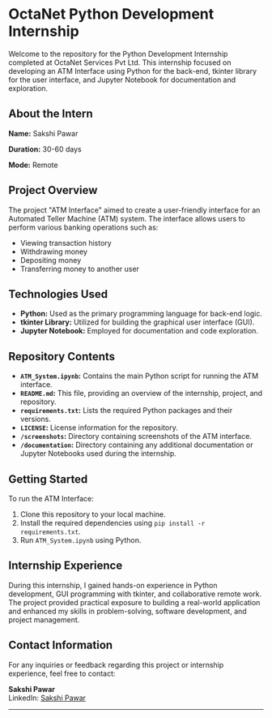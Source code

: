 # OctaNet Python Development Internship

Welcome to the repository for the Python Development Internship completed at OctaNet Services Pvt Ltd. This internship focused on developing an ATM Interface using Python for the back-end, tkinter library for the user interface, and Jupyter Notebook for documentation and exploration.

## About the Intern

**Name:** Sakshi Pawar

**Duration:** 30-60 days

**Mode:** Remote

## Project Overview

The project "ATM Interface" aimed to create a user-friendly interface for an Automated Teller Machine (ATM) system. The interface allows users to perform various banking operations such as:

- Viewing transaction history
- Withdrawing money
- Depositing money
- Transferring money to another user

## Technologies Used

- **Python:** Used as the primary programming language for back-end logic.
- **tkinter Library:** Utilized for building the graphical user interface (GUI).
- **Jupyter Notebook:** Employed for documentation and code exploration.

## Repository Contents

- **`ATM_System.ipynb`:** Contains the main Python script for running the ATM interface.
- **`README.md`:** This file, providing an overview of the internship, project, and repository.
- **`requirements.txt`:** Lists the required Python packages and their versions.
- **`LICENSE`:** License information for the repository.
- **`/screenshots`:** Directory containing screenshots of the ATM interface.
- **`/documentation`:** Directory containing any additional documentation or Jupyter Notebooks used during the internship.

## Getting Started

To run the ATM Interface:

1. Clone this repository to your local machine.
2. Install the required dependencies using `pip install -r requirements.txt`.
3. Run `ATM_System.ipynb` using Python.

## Internship Experience

During this internship, I gained hands-on experience in Python development, GUI programming with tkinter, and collaborative remote work. The project provided practical exposure to building a real-world application and enhanced my skills in problem-solving, software development, and project management.

## Contact Information

For any inquiries or feedback regarding this project or internship experience, feel free to contact:

**Sakshi Pawar**   
LinkedIn: [Sakshi Pawar](https://www.linkedin.com/in/sakshi-pawar-5047ba249/)

---

